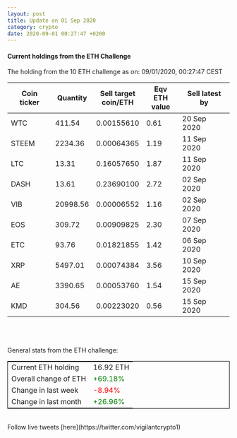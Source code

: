 ```yaml
---
layout: post
title: Update on 01 Sep 2020
category: crypto
date: 2020-09-01 00:27:47 +0200
---
```

<!-- Global site tag (gtag.js) - Google Analytics -->
<script async src="https://www.googletagmanager.com/gtag/js?id=UA-103831149-5"></script>
<script>
  window.dataLayer = window.dataLayer || [];
  function gtag(){dataLayer.push(arguments);}
  gtag('js', new Date());

  gtag('config', 'UA-103831149-5');
</script>


#### Current holdings from the ETH Challenge

The holding from the 10 ETH challenge as on: 09/01/2020, 00:27:47 CEST

|Coin ticker|Quantity|Sell target<br>coin/ETH|Eqv ETH<br>value|Sell latest by|
|-----------|--------|-----------|-----------|--------------|
WTC|411.54|  0.00155610|0.61|20 Sep 2020|
STEEM|2234.36|  0.00064365|1.19|11 Sep 2020|
LTC|13.31|  0.16057650|1.87|11 Sep 2020|
DASH|13.61|  0.23690100|2.72|02 Sep 2020|
VIB|20998.56|  0.00006552|1.16|02 Sep 2020|
EOS|309.72|  0.00909825|2.30|07 Sep 2020|
ETC|93.76|  0.01821855|1.42|06 Sep 2020|
XRP|5497.01|  0.00074384|3.56|10 Sep 2020|
AE|3390.65|  0.00053760|1.54|15 Sep 2020|
KMD|304.56|  0.00223020|0.56|15 Sep 2020|

<br>
<br>
<br>
General stats from the ETH challenge:

<table style="border:1px solid black;margin-left:auto;margin-right:auto;">
	<tbody>
	<tr>
		<td>Current ETH holding</td>
		<td>     16.92 ETH</td>
	</tr>
	<tr>
		<td>Overall change of ETH</td>
		<td><font color="green">+69.18%</font></td>
	</tr>
	<tr>
		<td>Change in last week</td>
		<td><font color="red">-8.94%</font></td>
	</tr>
	<tr>
		<td>Change in last month</td>
		<td><font color="green">+26.96%</font></td>
	</tr>
	</tbody>
</table>

<br>
Follow live tweets [here](https://twitter.com/vigilantcrypto1)
<br>
<br>